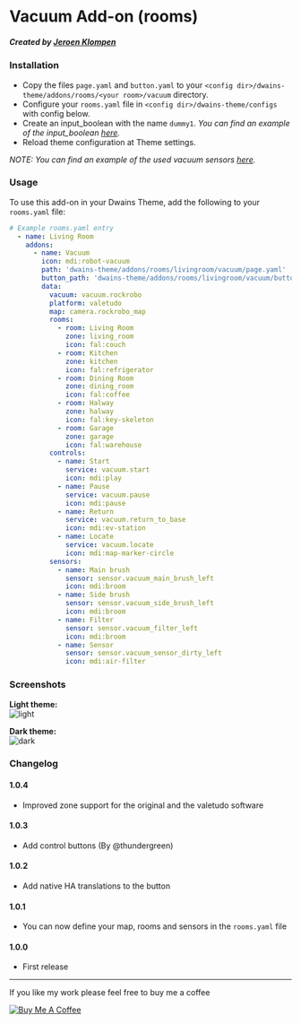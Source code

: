 # Vacuum Add-on (rooms)
##### Created by [Jeroen Klompen](https://github.com/klumpke/)


### Installation
- Copy the files `page.yaml` and `button.yaml` to your `<config dir>/dwains-theme/addons/rooms/<your room>/vacuum` directory.
- Configure your `rooms.yaml` file in `<config dir>/dwains-theme/configs` with config below.
- Create an input_boolean with the name `dummy1`. *You can find an example of the input_boolean [here](https://github.com/dwainscheeren/dwains-theme-addons/blob/master/rooms/vacuum/.github/examples/input_boolean.yaml).*
- Reload theme configuration at Theme settings.

*NOTE: You can find an example of the used vacuum sensors [here](https://github.com/dwainscheeren/dwains-theme-addons/blob/master/rooms/vacuum/.github/examples/sensors.yaml).*


### Usage
To use this add-on in your Dwains Theme, add the following to your `rooms.yaml` file:
```yaml
# Example rooms.yaml entry
  - name: Living Room
    addons:
      - name: Vacuum
        icon: mdi:robot-vacuum
        path: 'dwains-theme/addons/rooms/livingroom/vacuum/page.yaml'
        button_path: 'dwains-theme/addons/rooms/livingroom/vacuum/button.yaml'
        data:
          vacuum: vacuum.rockrobo
          platform: valetudo
          map: camera.rockrobo_map
          rooms:
            - room: Living Room
              zone: living_room
              icon: fal:couch
            - room: Kitchen
              zone: kitchen
              icon: fal:refrigerator
            - room: Dining Room
              zone: dining_room
              icon: fal:coffee
            - room: Halway
              zone: halway
              icon: fal:key-skeleton
            - room: Garage
              zone: garage
              icon: fal:warehouse
          controls:
            - name: Start
              service: vacuum.start
              icon: mdi:play
            - name: Pause
              service: vacuum.pause
              icon: mdi:pause
            - name: Return
              service: vacuum.return_to_base
              icon: mdi:ev-station
            - name: Locate
              service: vacuum.locate
              icon: mdi:map-marker-circle
          sensors:
            - name: Main brush
              sensor: sensor.vacuum_main_brush_left
              icon: mdi:broom
            - name: Side brush
              sensor: sensor.vacuum_side_brush_left
              icon: mdi:broom
            - name: Filter
              sensor: sensor.vacuum_filter_left
              icon: mdi:broom
            - name: Sensor
              sensor: sensor.vacuum_sensor_dirty_left
              icon: mdi:air-filter
```

### Screenshots
**Light theme:**<br>
![light](https://github.com/Klumpke/dwains-theme-addons/blob/master/rooms/vacuum/.github/screenshots/light.png "Light")

**Dark theme:**<br>
![dark](https://github.com/Klumpke/dwains-theme-addons/blob/master/rooms/vacuum/.github/screenshots/dark.png "Dark")


### Changelog
#### 1.0.4
- Improved zone support for the original and the valetudo software
#### 1.0.3
- Add control buttons (By @thundergreen)
#### 1.0.2
- Add native HA translations to the button
#### 1.0.1
- You can now define your map, rooms and sensors in the `rooms.yaml` file
#### 1.0.0
- First release

---

If you like my work please feel free to buy me a coffee

<a href="https://www.buymeacoffee.com/klumpke" target="_blank"><img src="https://www.buymeacoffee.com/assets/img/custom_images/white_img.png" alt="Buy Me A Coffee"></a>
